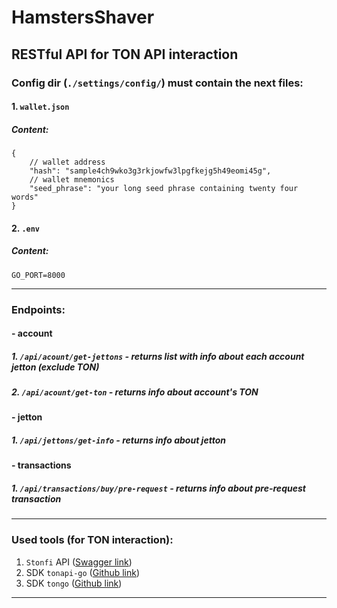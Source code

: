 # HamstersShaver

## RESTful API for TON API interaction


### Config dir (`./settings/config/`) must contain the next files:

#### 1. `wallet.json`
##### Content:

```json5
{
	// wallet address
	"hash": "sample4ch9wko3g3rkjowfw3lpgfkejg5h49eomi45g",
	// wallet mnemonics
	"seed_phrase": "your long seed phrase containing twenty four words"
}
```

#### 2. `.env`
##### Content:

```dotenv
GO_PORT=8000
```

<hr>

### Endpoints:
#### - account
##### 1. `/api/acount/get-jettons` - returns list with info about each account jetton (exclude TON)
##### 2. `/api/acount/get-ton` - returns info about account's TON
#### - jetton
##### 1. `/api/jettons/get-info` - returns info about jetton
#### - transactions
##### 1. `/api/transactions/buy/pre-request` - returns info about pre-request transaction

<hr>

### Used tools (for TON interaction):

1. `Stonfi` API ([Swagger link](https://api.ston.fi/swagger-ui/))
2. SDK `tonapi-go` ([Github link](https://github.com/tonkeeper/tonapi-go))
3. SDK `tongo` ([Github link](https://github.com/tonkeeper/tongo))

<hr>
